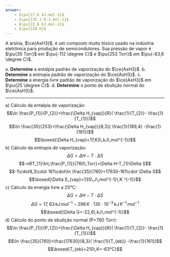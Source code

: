 ```yaml
---
answer:
    - $\pu{17,6 kJ.mol-1}$
    - $\pu{135 J.K-1.mol-1}$
    - $\pu{22,6 kJ.mol-1}$
    - $\pu{210 K}$
---
```


A arsina, $\ce{AsH3}$, é um composto muito tóxico usado na indústria eletrônica para produção de semicondutores. Sua pressão de vapor é $\pu{35 Torr}$ em $\pu{-112 \degree C}$ e $\pu{253 Torr}$ em $\pu{-83,6 \degree C}$.

a. **Determine** a entalpia padrão de vaporização do $\ce{AsH3}$.
b. **Determine** a entropia padrão de vaporização do $\ce{AsH3}$.
c. **Determine** a energia livre padrão de vaporização do $\ce{AsH3}$ em $\pu{25 \degree C}$.
d. **Determine** o ponto de ebulição normal do $\ce{AsH3}$.

---

a) Cálculo da entalpia de vaporização:
$$\ln \frac{P_{1}}{P_{2}}=\frac{\Delta H_{vap}}{R}( \frac{1}{T_{2}}- \frac{1}{T_{1}})$$
$$\ln \frac{35}{253}=\frac{\Delta H_{vap}}{8,3}( \frac{1}{189,4} -\frac{1}{161})$$
$$\boxed{\Delta H_{vap}=17,63\,kJ\,mol^{-1}}$$
b) Cálculo da entropia de vaporização:
$$\Delta G=\Delta H -T \cdot \Delta S$$
$$-nRT_{1}\ln\,\frac{P_{1}}{760\,Torr}=\Delta H-T_{1}\Delta S$$
$$-1\cdot8,3\cdot 161\cdot\ln \frac{35}{760}=17630-161\cdot \Delta S$$
$$\boxed{\Delta S_{vap}=135\,J\,mol^{-1}\,K ^{-1}}$$
c) Cálculo da energia livre a 25°C:
$$\Delta G=\Delta H -T \cdot \Delta S$$
$$\Delta G=17,63\,kJ\,mol^{-1}-298\,K\cdot135\cdot10^{-3}\,kJ\,K^{-1}\,mol^{-1}$$
$$\boxed{\Delta G=-22,6\,kJ\,mol^{-1}}$$
d) Cálculo do ponto de ebulição normal (P=760 Torr):
$$\ln \frac{P_{1}}{P_{2}}=\frac{\Delta H_{vap}}{R}( \frac{1}{T_{2}}- \frac{1}{T_{1}})$$
$$\ln \frac{35}{760}=\frac{17630}{8,3}( \frac{1}{T_{eb}} -\frac{1}{161})$$
$$\boxed{T_{eb}=210\,K=-63°C}$$

